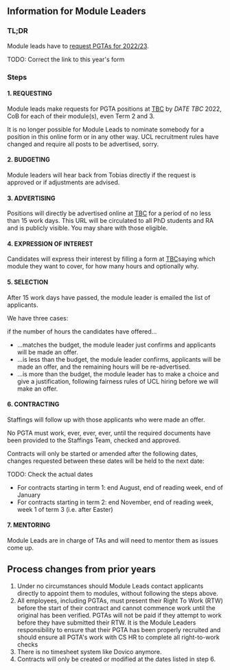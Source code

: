 ## Information for Module Leaders

### TL;DR
Module leads have to [request PGTAs for 2022/23](https://forms.gle/7hRqRzLpKm3XUZ966).

TODO: Correct the link to this year's form

### Steps

#### 1. REQUESTING

Module leads make requests for PGTA positions at [TBC]() by *DATE TBC* 2022, CoB for each of their module(s), even
Term 2 and 3.

It is no longer possible for Module Leads to nominate somebody for a position in this online form or in any other
way. UCL recruitment rules have changed and require all posts to be advertised, sorry.

#### 2. BUDGETING

Module leaders will hear back from Tobias directly if the request is approved or if adjustments are advised.

#### 3. ADVERTISING

Positions will directly be advertised online at [TBC]() for a period of no less than 15 work days. This URL will be
circulated to all PhD students and RA and is publicly visible. You may share with those eligible.

#### 4. EXPRESSION OF INTEREST

Candidates will express their interest by filling a form at [TBC]()saying which module they want to cover, for how
many hours and optionally why.

#### 5. SELECTION

After 15 work days have passed, the module leader is emailed the list of applicants.

We have three cases: 

if the number of hours the candidates have offered...

- ...matches the budget, the module leader just confirms and applicants will be made an offer.
- ...is less than the budget, the module leader confirms, applicants will be made an offer, and the remaining hours
  will be re-advertised.
- ...is more than the budget, the module leader has to make a choice and give a justification, following fairness
  rules of UCL hiring before we will make an offer.

#### 6. CONTRACTING

Staffings will follow up with those applicants who were made an offer.

No PGTA must work, ever, ever, ever, until the required documents have been provided to the Staffings Team, checked and approved.

Contracts will only be started or amended after the following dates, changes requested between these dates will be
   held to the next date:

TODO: Check the actual dates 
- For contracts starting in term 1: end August, end of reading week, end of January 
- For contracts starting in term 2: end November, end of reading week, week 1 of term 3 (i.e. after Easter)

#### 7. MENTORING

Module Leads are in charge of TAs and will need to mentor them as issues come up.

## Process changes from prior years

1. Under no circumstances should Module Leads contact applicants directly to appoint them to modules, without following
   the steps above.
2. All employees, including PGTAs, must present their Right To Work (RTW) before the start of their contract and cannot
   commence work until the original has been verified. PGTAs will not be paid if they attempt to work before they have
   submitted their RTW. It is the Module Leaders responsibility to ensure that their PGTA has been properly recruited
   and should ensure all PGTA's work with CS HR to complete all right-to-work checks
3. There is no timesheet system like Dovico anymore.
4. Contracts will only be created or modified at the dates listed in step 6.